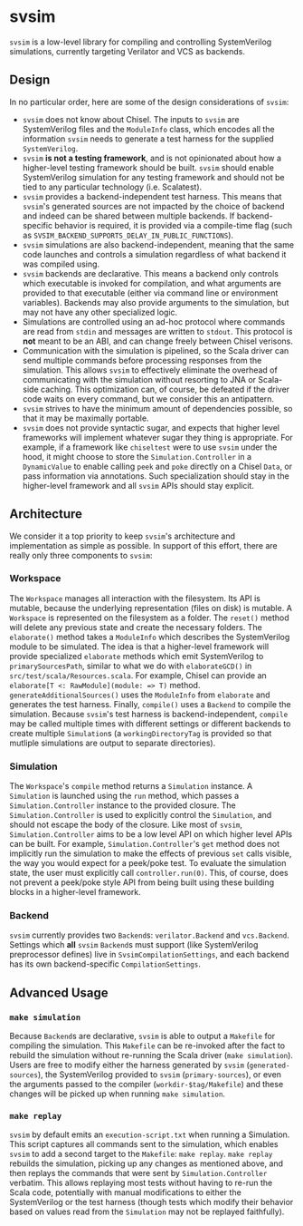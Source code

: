 # svsim

`svsim` is a low-level library for compiling and controlling SystemVerilog
simulations, currently targeting Verilator and VCS as backends.

## Design

In no particular order, here are some of the design considerations of `svsim`:
* `svsim` does not know about Chisel. The inputs to `svsim` are SystemVerilog
  files and the `ModuleInfo` class, which encodes all the information `svsim`
  needs to generate a test harness for the supplied `SystemVerilog`.
* `svsim` **is not a testing framework**, and is not opinionated about how a
  higher-level testing framework should be built. `svsim` should enable
  SystemVerilog simulation for any testing framework and should not be tied to
  any particular technology (i.e. Scalatest).
* `svsim` provides a backend-independent test harness. This means that `svsim`'s
  generated sources are not impacted by the choice of backend and indeed can be
  shared between multiple backends. If backend-specific behavior is required, it
  is provided via a compile-time flag (such as
  `SVSIM_BACKEND_SUPPORTS_DELAY_IN_PUBLIC_FUNCTIONS`).
* `svsim` simulations are also backend-independent, meaning that the same code
  launches and controls a simulation regardless of what backend it was compiled
  using. 
* `svsim` backends are declarative. This means a backend only controls which
  executable is invoked for compilation, and what arguments are provided to that
  executable (either via command line or environment variables). Backends may
  also provide arguments to the simulation, but may not have any other
  specialized logic.
* Simulations are controlled using an ad-hoc protocol where commands are read
  from `stdin` and messages are written to `stdout`. This protocol is **not**
  meant to be an ABI, and can change freely between Chisel verisons.
* Communication with the simulation is pipelined, so the Scala driver can send
  multiple commands before processing responses from the simulation. This allows
  `svsim` to effectively eliminate the overhead of communicating with the
  simulation without resorting to JNA or Scala-side caching. This optimization
  can, of course, be defeated if the driver code waits on every command, but we
  consider this an antipattern.
* `svsim` strives to have the minimum amount of dependencies possible, so that
  it may be maximally portable.
* `svsim` does not provide syntactic sugar, and expects that higher level
  frameworks will implement whatever sugar they thing is appropriate. For
  example, if a framework like `chiseltest` were to use `svsim` under the hood,
  it might choose to store the `Simulation.Controller` in a `DynamicValue` to
  enable calling `peek` and `poke` directly on a Chisel `Data`, or pass
  information via annotations. Such specialization should stay in the
  higher-level framework and all `svsim` APIs should stay explicit.

## Architecture

We consider it a top priority to keep `svsim`'s architecture and implementation
as simple as possible. In support of this effort, there are really only three
components to `svsim`:

### Workspace

The `Workspace` manages all interaction with the filesystem. Its API is mutable,
because the underlying representation (files on disk) is mutable. A `Workspace`
is represented on the filesystem as a folder. The `reset()` method will delete
any previous state and create the necessary folders. The `elaborate()` method
takes a `ModuleInfo` which describes the SystemVerilog module to be simulated.
The idea is that a higher-level framework will provide specialized `elaborate`
methods which emit SystemVerilog to `primarySourcesPath`, similar to what we do
with `elaborateGCD()` in `src/test/scala/Resources.scala`. For example, Chisel
can provide an `elaborate[T <: RawModule](module: => T)` method.
`generateAdditionalSources()` uses the `ModuleInfo` from `elaborate` and
generates the test harness. Finally, `compile()` uses a `Backend` to compile the
simulation. Because `svsim`'s test harness is backend-independent, `compile` may
be called multiple times with different settings or different backends to create
multiple `Simulation`s (a `workingDirectoryTag` is provided so that mutliple
simulations are output to separate directories). 

### Simulation

The `Workspace`'s `compile` method returns a `Simulation` instance. A
`Simulation` is launched using the `run` method, which passes a
`Simulation.Controller` instance to the provided closure. The
`Simulation.Controller` is used to explicitly control the `Simulation`, and
should not escape the body of the closure. Like most of `svsim`,
`Simulation.Controller` aims to be a low level API on which higher level APIs
can be built. For example, `Simulation.Controller`'s `get` method does not
implicitly run the simulation to make the effects of previous `set` calls
visible, the way you would expect for a peek/poke test. To evaluate the
simulation state, the user must explicitly call `controller.run(0)`. This, of
course, does not prevent a peek/poke style API from being built using these
building blocks in a higher-level framework.

### Backend

`svsim` currently provides two `Backend`s: `verilator.Backend` and
`vcs.Backend`. Settings which **all** `svsim` `Backend`s must support (like
SystemVerilog preprocessor defines) live in `SvsimCompilationSettings`, and each
backend has its own backend-specific `CompilationSettings`.

## Advanced Usage

### `make simulation`

Because `Backend`s are declarative, `svsim` is able to output a `Makefile` for
compiling the simulation. This `Makefile` can be re-invoked after the fact to
rebuild the simulation without re-running the Scala driver (`make simulation`).
Users are free to modify either the harness generated by `svsim`
(`generated-sources`), the SystemVerilog provided to `svsim`
(`primary-sources`), or even the arguments passed to the compiler
(`workdir-$tag/Makefile`) and these changes will be picked up when running `make
simulation`.

### `make replay`

`svsim` by default emits an `execution-script.txt` when running a Simulation.
This script captures all commands sent to the simulation, which enables `svsim`
to add a second target to the `Makefile`: `make replay`. `make replay` rebuilds
the simulation, picking up any changes as mentioned above, and then replays the
commands that were sent by `Simulation.Controller` verbatim. This allows
replaying most tests without having to re-run the Scala code, potentially with
manual modifications to either the SystemVerilog or the test harness (though
tests which modify their behavior based on values read from the `Simulation` may
not be replayed faithfully).
